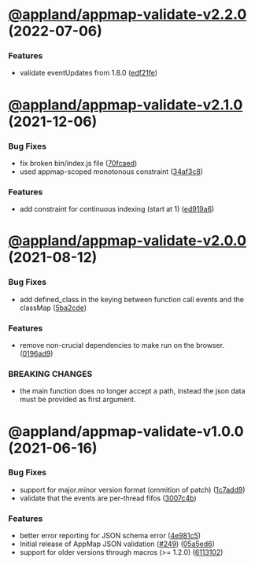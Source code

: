 # [@appland/appmap-validate-v2.2.0](https://github.com/applandinc/appmap-js/compare/@appland/appmap-validate-v2.1.0...@appland/appmap-validate-v2.2.0) (2022-07-06)


### Features

* validate eventUpdates from 1.8.0 ([edf21fe](https://github.com/applandinc/appmap-js/commit/edf21fe8ea69429f3353e4fe9fc2b581639fa8ff))

# [@appland/appmap-validate-v2.1.0](https://github.com/applandinc/appmap-js/compare/@appland/appmap-validate-v2.0.0...@appland/appmap-validate-v2.1.0) (2021-12-06)


### Bug Fixes

* fix broken bin/index.js file ([70fcaed](https://github.com/applandinc/appmap-js/commit/70fcaed1e2c04b2edbc696e03f018b8c8a76189f))
* used appmap-scoped monotonous constraint ([34af3c8](https://github.com/applandinc/appmap-js/commit/34af3c83679e1745427b80ec8b2869b9a6eeaf08))


### Features

* add constraint for continuous indexing (start at 1) ([ed919a6](https://github.com/applandinc/appmap-js/commit/ed919a689d450991bbc4ba49c65c75794be0f042))

# [@appland/appmap-validate-v2.0.0](https://github.com/applandinc/appmap-js/compare/@appland/appmap-validate-v1.0.0...@appland/appmap-validate-v2.0.0) (2021-08-12)


### Bug Fixes

* add defined_class in the keying between function call events and the classMap ([5ba2cde](https://github.com/applandinc/appmap-js/commit/5ba2cde48c9c4de78c36706989b285dec8d8a1b7))


### Features

* remove non-crucial dependencies to make run on the browser. ([0196ad9](https://github.com/applandinc/appmap-js/commit/0196ad962fb014eca8ca88a3b502642cc5afb837))


### BREAKING CHANGES

* the main function does no longer accept a path, instead the json data must be provided as first argument.

# @appland/appmap-validate-v1.0.0 (2021-06-16)


### Bug Fixes

* support for major.minor version format (ommition of patch) ([1c7add9](https://github.com/applandinc/appmap-js/commit/1c7add9a9d539327bebec5f9c261ed9cf0c50a6c))
* validate that the events are per-thread fifos ([3007c4b](https://github.com/applandinc/appmap-js/commit/3007c4b6b95ae551445ba6522bb42f56349c2ade))


### Features

* better error reporting for JSON schema error ([4e981c5](https://github.com/applandinc/appmap-js/commit/4e981c53a854ff0a12f41084fa037f5b06ab297d))
* Initial release of AppMap JSON validation ([#249](https://github.com/applandinc/appmap-js/issues/249)) ([05a5ed6](https://github.com/applandinc/appmap-js/commit/05a5ed6e99988dd3d378264ed227486dd7aacd17))
* support for older versions through macros (>= 1.2.0) ([6113102](https://github.com/applandinc/appmap-js/commit/61131020b8fe7a43d7750ab26859ed1abf72585b))
